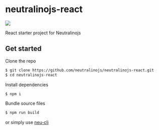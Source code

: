# neutralinojs-react

![](https://github.com/sachith-1/react-for-neu-cli/workflows/React-Neu%20on%20CI/badge.svg)

React starter project for Neutralinojs

## Get started

Clone the repo 

```bash
$ git clone https://github.com/neutralinojs/neutralinojs-react.git
$ cd neutralinojs-react
```

Install dependencies 

```bash
$ npm i
```

Bundle source files

```bash
$ npm run build
```

or simply use [neu-cli](https://neutralino.js.org/docs/#/tools/cli)
